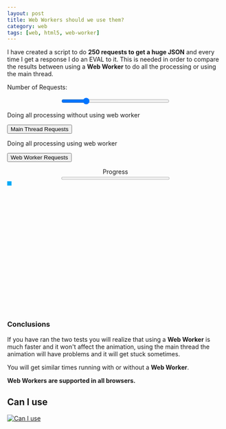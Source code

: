 ```yaml
---
layout: post
title: Web Workers should we use them?
category: web
tags: [web, html5, web-worker]
---
```


I have created a script to do **250 requests to get a huge JSON** and every time I get a response I do an EVAL to it.
This is needed in order to compare the results between using a **Web Worker** to do all the processing or using the main thread.

<!--more-->

<script src="https://ajax.googleapis.com/ajax/libs/jquery/1.11.3/jquery.min.js"></script>
<script>
    var success = 0;
    var startTime;
    var elapsedTime;
    var testRunning = false;
    var numberOfRequests;

    if (window.Worker) {
        var requestWorker = new Worker("/demos/web-workers/worker.js");
        var success = 0;
        requestWorker.onmessage = function(e) {
            tickProgress('webworker');
        };
    }
</script>

<label>Number of Requests:</label>
<label id="range-value"></label>
<div style="text-align:center">
    <input id="range" type="range" min="50" max="1000" value="250" onchange="updateRange()" style="width:50%"></input>
</div>

<label>Doing all processing without using web worker</label>
<label id="local-time"></label>

<button class="test-btn" onclick="localRequest()">Main Thread Requests</button>

<label>Doing all processing using web worker</label>
<label id="webworker-time"></label>

<button class="test-btn" onclick="webworkerRequest()">Web Worker Requests</button>



<div style="text-align:center">
    <label style="display:block">Progress</label>
    <progress id="progress" value="0" max="250" style="width:50%"></progress>
</div>

<div style="min-height: 300px">
    <div id="box" style="background:#00AAF7;height:10px;width:10px;"></div>
</div>




### Conclusions

If you have ran the two tests you will realize that using a **Web Worker** is much faster and it won't affect the animation, using the main thread the animation will have problems and it will get stuck sometimes.

You will get similar times running with or without a **Web Worker**.

**Web Workers are supported in all browsers.**


<h2>
Can I use
<i class="fa fa-chrome supported" aria-hidden="true" title="Chrome - Supported"></i>
<i class="fa fa-opera supported" aria-hidden="true" title="Opera - Supported"></i>
<i class="fa fa-firefox supported" aria-hidden="true" title="Firefox - Supported"></i>
<i class="fa fa-safari supported" aria-hidden="true" title="Safari - Supported"></i>
<i class="fa fa-internet-explorer supported" aria-hidden="true" title="Internet Explorer - Supported"></i>
</h2>
<p class="hide-small">
<a href="http://caniuse.com/#feat=webworkers" target="_blank">
    <img src="{{ site.baseurl }}/images/posts/webworker-caniuse.png" alt="Can I use"/>
</a>
</p>

<script>


function updateRange() {
    $("#range-value").text($("#range").val()).css("font-weight", "bold");
    numberOfRequests = $("#range").val();
    $("#progress").attr("max", numberOfRequests);
}

function setTestVariables () {
    $(".test-btn").attr("disabled", true);
    success = 0;
    testRunning = true;
    startTime = new Date();
}
function tickProgress(type) {
    success++;
    $("#progress").val(success);
    if (success == numberOfRequests) {
        elapsedTime = new Date() - startTime;
        testRunning = false;
        $(".test-btn").attr("disabled", false);

        $("#" + type + "-time").text("(" + elapsedTime + "ms)").css("font-weight", "bold");
    }
}

function localRequest() {
    if (!testRunning) {
        setTestVariables();
        for (var i = 0; i < numberOfRequests; i++) {
            makeRequest('/demos/web-workers/data.json?' + Math.random(),
                 function (data) {
                    tickProgress('local');
                });
        }
    }
}

function webworkerRequest() {
    if (!testRunning) {
        setTestVariables();
        for (var i = 0; i < numberOfRequests; i++) {
            requestWorker.postMessage('/demos/web-workers/data.json?' + Math.random());
        }
    }
}


(function startAnimation () {
    updateRange();
    timerAnimation = setInterval(function(){
        var div = $("#box");
        div.animate({height: '300px', opacity: '0.4'}, "slow");
        div.animate({width: '100%', opacity: '1'}, "slow");
        div.animate({height: '10px', opacity: '0.4'}, "slow");
        div.animate({width: '10px', opacity: '1'}, "slow");
        }, 1000);
})();


function makeRequest (url, callback) {
    var xhr;

    if (typeof XMLHttpRequest !== 'undefined') xhr = new XMLHttpRequest();
    else {
        var versions = ["MSXML2.XmlHttp.5.0",
            "MSXML2.XmlHttp.4.0",
            "MSXML2.XmlHttp.3.0",
            "MSXML2.XmlHttp.2.0",
            "Microsoft.XmlHttp"];

        for (var i = 0, len = versions.length; i < len; i++) {
            try {
                xhr = new ActiveXObject(versions[i]);
                break;
            }
            catch (e) {
            }
        } // end for
    }

    xhr.onreadystatechange = ensureReadiness;

    function ensureReadiness() {
        if (xhr.readyState < 4) {
            return;
        }

        if (xhr.status !== 200) {
            return;
        }

        // all is well
        if (xhr.readyState === 4) {
            // Evil Eval HERE :D
            var evilEval = eval(xhr.response);
            callback(xhr);
        }
    }

    xhr.open('GET', url, true);
    xhr.send('');
}

</script>
